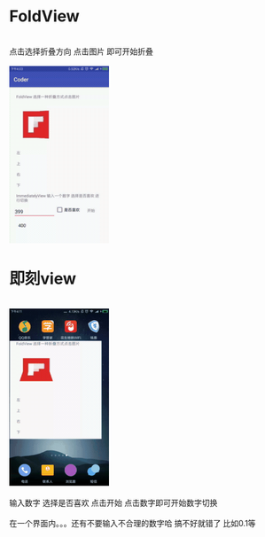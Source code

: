 # FoldView
<br>点击选择折叠方向 点击图片 即可开始折叠</br>
<br><img src="https://github.com/lizhifeng-sky/Coder/blob/master/app/src/main/res/drawable/fold.gif"></br>
# 即刻view
<br><img src="https://github.com/lizhifeng-sky/Coder/blob/master/app/src/main/res/drawable/immediately.gif"></br>
<br>输入数字 选择是否喜欢 点击开始 点击数字即可开始数字切换</br>
<br>在一个界面内。。。还有不要输入不合理的数字哈 搞不好就错了  比如0.1等</br>
